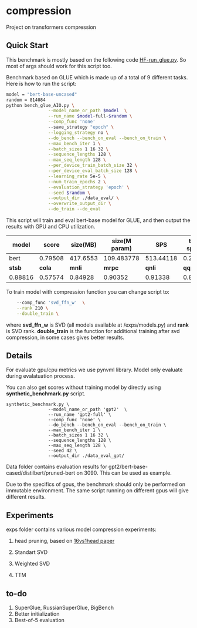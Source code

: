 # compression
Project on transformers compression


## Quick Start

This benchmark is mostly based on the following code [HF-run_glue.py](https://github.com/huggingface/transformers/blob/main/examples/pytorch/text-classification/run_glue.py). So most of args should work for this script too. 

Benchmark based on GLUE which is made up of a total of 9 different tasks. Here is how to run the script:

```bash
model = "bert-base-uncased"
random = 814084
python bench_glue_AIO.py \
				--model_name_or_path $model  \
				--run_name $model-full-$random \
				--comp_func 'none'
				--save_strategy "epoch" \
				--logging_strategy no \
				--do_bench --bench_on_eval --bench_on_train \
				--max_bench_iter 1 \
				--batch_sizes 1 16 32 \
				--sequence_lengths 128 \
				--max_seq_length 128 \
				--per_device_train_batch_size 32 \
				--per_device_eval_batch_size 128 \
				--learning_rate 5e-5 \
				--num_train_epochs 2 \
				--evaluation_strategy 'epoch' \
				--seed $random \
				--output_dir ./data_eval/ \
				--overwrite_output_dir \
				--do_train --do_eval 
```
This script will train and eval bert-base model for GLUE, and then output the results with GPU and CPU utilization.

| model                  | score    | size(MB) | size(M param) | SPS       | train speed | inf speed | used_cpu | used_cpu_mem | used_gpu | used_gpu_mem |
|------------------------|----------|----------|---------------|-----------|-------------|-----------|----------|--------------|----------|--------------|
| bert | 0.79508  | 417.6553 | 109.483778    | 513.44118 | 0.21948     | 0.078     | 35.40032 | 2644.8       | 44.9     | 1599         |
| **stsb**               | **cola** | **mnli** | **mrpc**      | **qnli**  | **qqp**     | **rte**   | **sst2** | **wnli**     |          |              |
| 0.88816                | 0.57574  | 0.84928  | 0.90352       | 0.91338   | 0.87682     | 0.67508   | 0.92432  | 0.5493       |          |              |

To train model with compression function you can change script to:
```bash
	--comp_func 'svd_ffn_w'  \
    --rank 210 \
    --double_train \
```
where __svd_ffn_w__ is SVD (all models available at /exps/models.py) and __rank__ is SVD rank. __double_train__ is the function for additional training after svd compression, in some cases gives better results.


## Details

For evaluate gpu/cpu metrics we use pynvml library. Model only evaluate during evalatuation process.

You can also get scores without training model by directly using __synthetic_benchmark.py__ script.
```
synthetic_benchmark.py \
				--model_name_or_path 'gpt2'  \
				--run_name 'gpt2-full' \
				--comp_func 'none' \
                --do_bench --bench_on_eval --bench_on_train \
				--max_bench_iter 1 \
				--batch_sizes 1 16 32 \
				--sequence_lengths 128 \
				--max_seq_length 128 \
				--seed 42 \
				--output_dir ./data_eval_gpt/
```

Data folder contains evaluation results for gpt2/bert-base-cased/distilbert/pruned-bert on 3090. This can be used as example.

Due to the specifics of gpus, the benchmark should only be performed on immutable environment. The same script running on different gpus will give different results. 

## Experiments

exps folder contains various model compression experiments:

1. head pruning, based on [16vs1head paper](https://github.com/huggingface/transformers/tree/main/examples/research_projects/bertology)

2. Standart SVD

3. Weighted SVD

4. TTM

## to-do

1. SuperGlue, RussianSuperGlue, BigBench
2. Better initialization
3. Best-of-5 evaluation
